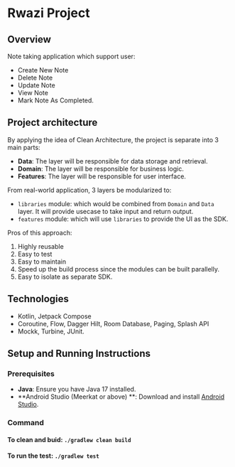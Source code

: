 # Rwazi Project

## Overview
Note taking application which support user: 
- Create New Note
- Delete Note
- Update Note
- View Note
- Mark Note As Completed.

## Project architecture
By applying the idea of Clean Architecture, the project is separate into 3 main parts:

- **Data**: The layer will be responsible for data storage and retrieval.
- **Domain**: The layer will be responsible for business logic.
- **Features**: The layer will be responsible for user interface.

From real-world application, 3 layers be modularized to:
- `libraries` module: which would be combined from `Domain` and `Data` layer. It will provide usecase to take input and return output.
- `features` module: which will use `libraries` to provide the UI as the SDK.

Pros of this approach:
1. Highly reusable
2. Easy to test
3. Easy to maintain
4. Speed up the build process since the modules can be built parallelly.
5. Easy to isolate as separate SDK.

## Technologies
- Kotlin, Jetpack Compose
- Coroutine, Flow, Dagger Hilt, Room Database, Paging, Splash API
- Mockk, Turbine, JUnit.

## Setup and Running Instructions

### Prerequisites
- **Java**: Ensure you have Java 17 installed.
- **Android Studio (Meerkat or above) **: Download and install [Android Studio](https://developer.android.com/studio).

### Command
#### To clean and buid: `./gradlew clean build`
#### To run the test: `./gradlew test`
